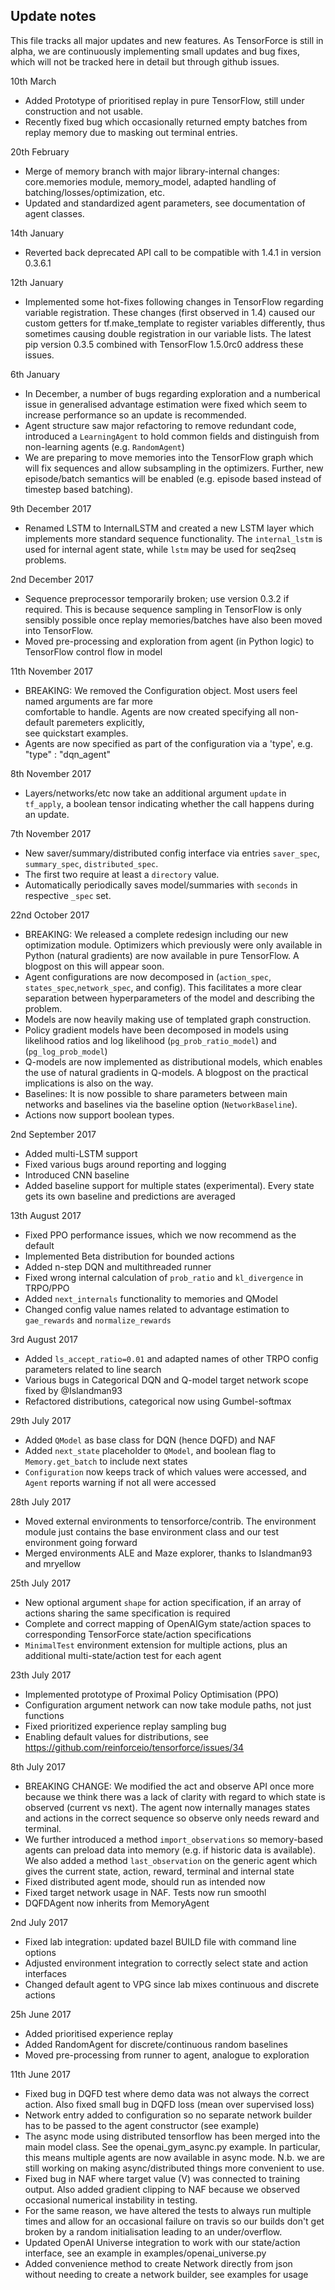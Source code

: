 Update notes
------------

This file tracks all major updates and new features. As TensorForce is still in alpha, 
we are continuously implementing small updates and bug fixes, which will not
be tracked here in detail but through github issues.

10th March

- Added Prototype of prioritised replay in pure TensorFlow, still under construction and not
  usable. 
- Recently fixed bug which occasionally returned empty batches from replay memory due to
  masking out terminal entries.

20th February

- Merge of memory branch with major library-internal changes: core.memories module, memory_model,
  adapted handling of batching/losses/optimization, etc.
- Updated and standardized agent parameters, see documentation of agent classes.

14th January

- Reverted back deprecated API call to be compatible with 1.4.1 in version 0.3.6.1

12th January

- Implemented some hot-fixes following changes in TensorFlow regarding variable registration.
  These changes (first observed in 1.4) caused our custom getters for tf.make_template to register
  variables differently, thus sometimes causing double registration in our variable lists.
  The latest pip version 0.3.5 combined with TensorFlow 1.5.0rc0 address these issues.

6th January

- In December, a number of bugs regarding exploration and a numberical issue in generalised 
  advantage estimation were fixed which seem to increase performance so an update is recommended.
- Agent structure saw major refactoring to remove redundant code, introduced a ```LearningAgent```
  to hold common fields and distinguish from non-learning agents (e.g. ```RandomAgent```)
- We are preparing to move memories into the TensorFlow graph which will fix sequences and allow subsampling
  in the optimizers. Further, new episode/batch semantics will be enabled (e.g. episode based instead of
  timestep based batching). 

9th December 2017

- Renamed LSTM to InternalLSTM and created a new LSTM layer which implements more standard
  sequence functionality. The ```internal_lstm``` is used for internal agent state, while
  ```lstm``` may be used for seq2seq problems.

2nd December 2017

- Sequence preprocessor temporarily broken; use version 0.3.2 if required. This is because sequence sampling
  in TensorFlow is only sensibly possible once replay memories/batches have also been moved into TensorFlow.
- Moved pre-processing and exploration from agent (in Python logic) to TensorFlow control flow in model

11th November 2017

- BREAKING: We removed the Configuration object. Most users feel named arguments are far more  
  comfortable to handle. Agents are now created specifying all non-default paremeters explicitly,  
  see quickstart examples.
- Agents are now specified as part of the configuration via a 'type', e.g. "type" : "dqn_agent" 

8th November 2017

- Layers/networks/etc now take an additional argument `update` in `tf_apply`, a boolean tensor indicating whether the call happens during an update.

7th November 2017

- New saver/summary/distributed config interface via entries `saver_spec`, `summary_spec`, `distributed_spec`.
- The first two require at least a `directory` value.
- Automatically periodically saves model/summaries with `seconds` in respective `_spec` set.

22nd October 2017

- BREAKING: We released a complete redesign including our new optimization module. Optimizers
  which previously were only available in Python (natural gradients) are now available in pure
  TensorFlow. A blogpost on this will appear soon.
- Agent configurations are now decomposed in (```action_spec```, ```states_spec```,```network_spec```, and config). 
  This facilitates a more clear separation between hyperparameters of the model and describing the problem.
- Models are now heavily making use of templated graph construction.
- Policy gradient models have been decomposed in models using likelihood ratios and log
  likelihood (```pg_prob_ratio_model```) and (```pg_log_prob_model```)
- Q-models are now implemented as distributional models, which enables the use of natural
  gradients in Q-models. A blogpost on the practical implications is also on the way.
- Baselines: It is now possible to share parameters between main networks and baselines via
  the baseline option (```NetworkBaseline```).
- Actions now support boolean types.

2nd September 2017

- Added multi-LSTM support
- Fixed various bugs around reporting and logging
- Introduced CNN baseline
- Added baseline support for multiple states (experimental). Every state gets its own baseline
  and predictions are averaged

13th August 2017

- Fixed PPO performance issues, which we now recommend as the default
- Implemented Beta distribution for bounded actions
- Added n-step DQN and multithreaded runner
- Fixed wrong internal calculation of `prob_ratio` and `kl_divergence` in TRPO/PPO
- Added `next_internals` functionality to memories and QModel
- Changed config value names related to advantage estimation to `gae_rewards` and `normalize_rewards`


3rd August 2017

- Added `ls_accept_ratio=0.01` and adapted names of other TRPO config parameters related to line search
- Various bugs in Categorical DQN and Q-model target network scope fixed by @Islandman93
- Refactored distributions, categorical now using Gumbel-softmax

29th July 2017

- Added `QModel` as base class for DQN (hence DQFD) and NAF
- Added `next_state` placeholder to `QModel`, and boolean flag to `Memory.get_batch` to include next states
- `Configuration` now keeps track of which values were accessed, and `Agent` reports warning if not all were accessed


28th July 2017

- Moved external environments to tensorforce/contrib. The environment module just contains the base environment  class and our test environment going forward
- Merged environments ALE and Maze explorer, thanks to Islandman93 and mryellow


25th July 2017

- New optional argument `shape` for action specification, if an array of actions sharing the same specification is required
- Complete and correct mapping of OpenAIGym state/action spaces to corresponding TensorForce state/action specifications
- `MinimalTest` environment extension for multiple actions, plus an additional multi-state/action test for each agent


23th July 2017

- Implemented prototype of Proximal Policy Optimisation (PPO)
- Configuration argument network can now take module paths, not just functions
- Fixed prioritized experience replay sampling bug
- Enabling default values for distributions, see https://github.com/reinforceio/tensorforce/issues/34


8th July 2017

- BREAKING CHANGE: We modified the act and observe API once more because we think there was
a lack of clarity with regard to which state is observed (current vs next). The agent now internally
manages states and actions in the correct sequence so observe only needs reward and terminal.
- We further introduced a method ```import_observations``` so memory-based agents can preload
data into memory (e.g. if historic data is available). We also added a method ```last_observation```
on the generic agent which gives the current state, action, reward, terminal and internal state
- Fixed distributed agent mode, should run as intended now
- Fixed target network usage in NAF. Tests now run smoothl
- DQFDAgent now inherits from MemoryAgent


2nd July 2017

- Fixed lab integration: updated bazel BUILD file with command line options
- Adjusted environment integration to correctly select state and action interfaces
- Changed default agent to VPG since lab mixes continuous and discrete actions


25h June 2017

-   Added prioritised experience replay
-   Added RandomAgent for discrete/continuous random baselines
-   Moved pre-processing from runner to agent, analogue to exploration


11th June 2017

-   Fixed bug in DQFD test where demo data was not always the
    correct action. Also fixed small bug in DQFD loss (mean over
    supervised loss)
-   Network entry added to configuration so no separate network builder
    has to be passed to the agent constructor (see example)
-   The async mode using distributed tensorflow has been merged into the
    main model class. See the openai\_gym\_async.py example. In
    particular, this means multiple agents are now available in
    async mode. N.b. we are still working on making async/distributed
    things more convenient to use.
-   Fixed bug in NAF where target value (V) was connected to
    training output. Also added gradient clipping to NAF because we
    observed occasional numerical instability in testing.
-   For the same reason, we have altered the tests to always run
    multiple times and allow for an occasional failure on travis so our
    builds don't get broken by a random initialisation leading to
    an under/overflow.
-   Updated OpenAI Universe integration to work with our state/action
    interface, see an example in examples/openai\_universe.py
-   Added convenience method to create Network directly from json
    without needing to create a network builder, see examples for usage

